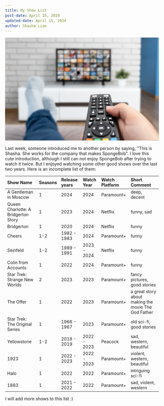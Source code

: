```yaml
---
title: My Show List
post-date: April 15, 2024
updated-date: April 15, 2024
author: Shasha Liao
---
```


![My Image](watch_tv.jpeg)

Last week, someone introduced me to another person by saying, "This is Shasha. She works for the company that makes SpongeBob". I love this cute introduction, although I still can not enjoy SpongeBob after trying to watch it twice. But I enjoyed watching some other good shows over the last two years. Here is an incomplete list of them:

| Show Name   | Seasons | Release years   | Watch Year   |  Watch Platform  | Short Comment|
| :---        | :-----  | :----           | :----        | :----            | :----        |
| A Gentleman in Moscow | 1 | 2024        | 2024         | Paramount+       | deep, decent |
| Queen Charlotte: A Bridgerton Story | 1 | 2023 | 2024  | Netflix          | funny, sad   |
| Bridgerton  | 1       | 2020            | 2024         | Netflix          | funny        |
| Cheers      | 1-2     | 1982 - 1983       | 2024         | Paramount+       | funny        |
| Seinfeld    | 1-2     | 1989 - 1991       | 2023 - 2024    | Netflix          | funny        |
| Colin from Accounts | 1 | 2022          | 2024         | Paramount+       | funny        |
| Star Trek: Strange New Worlds | 2    | 2023 | 2023     | Paramount+       | fancy pictures, good stories |
| The Offer   | 1       | 2022            | 2023         | Paramount+       | a great story about making the movie The God Father |
| Star Trek: The Original Series | 1  | 1966 - 1967 | 2023 | Paramount+       | old sci-fi, good stories |
| Yellowstone | 1-2     | 2018 - 2019     | 2022 - 2023  | Peacock          | sad, western, beautiful |
| 1923        | 1       | 2022 - 2023     | 2022 - 2023  | Paramount+       | violent, western, beautiful|
| Halo        | 1       | 2022          | 2022         | Paramount+       | intriguing sci-fi |
| 1883        | 1       | 2021 - 2022            | 2022         | Paramount+       | sad, violent, western |

I will add more shows to this list :) 
